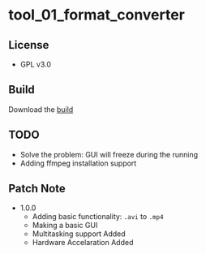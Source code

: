 # tool_01_format_converter

## License
- GPL v3.0

## Build
Download the [build](https://github.com/Yiju-Li-dev/tool_01_format_converter/blob/af36982e4b3d51244d2692a147079603a47dde11/dist/main.exe)

## TODO
- Solve the problem: GUI will freeze during the running
- Adding ffmpeg installation support

## Patch Note
- 1.0.0
  - Adding basic functionality: `.avi` to `.mp4`
  - Making a basic GUI
  - Multitasking support Added
  - Hardware Accelaration Added
